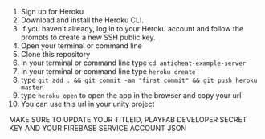 1. Sign up for Heroku
2. Download and install the Heroku CLI.
3. If you haven't already, log in to your Heroku account and follow the prompts to create a new SSH public key.
4. Open your terminal or command line
5. Clone this repository
6. In your terminal or command line type `cd anticheat-example-server`
7. In your terminal or command line type `heroku create`
8. type `git add . && git commit -am "first commit" && git push heroku master`
9. type `heroku open` to open the app in the browser and copy your url
10. You can use this url in your unity project

MAKE SURE TO UPDATE YOUR TITLEID, PLAYFAB DEVELOPER SECRET KEY AND YOUR FIREBASE SERVICE ACCOUNT JSON
